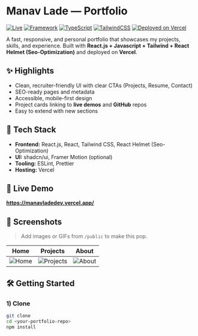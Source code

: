 # Manav Lade — Portfolio

[![Live](https://img.shields.io/badge/Live-Demo-2ea44f)](https://manavladedev.vercel.app/)
[![Framework](https://img.shields.io/badge/React.js-18%2B-black)](#)
[![TypeScript](https://img.shields.io/badge/Javascript-5.x-blue)](#)
[![TailwindCSS](https://img.shields.io/badge/TailwindCSS-3.x-06B6D4)](#)
[![Deployed on Vercel](https://img.shields.io/badge/Deployed%20on-Vercel-black)](#)

A fast, responsive, and personal portfolio that showcases my projects, skills, and experience. Built with **React.js + Javascript + Tailwind + React Helmet (Seo-Optimization)** and deployed on **Vercel**.

## ✨ Highlights
- Clean, recruiter-friendly UI with clear CTAs (Projects, Resume, Contact)
- SEO-ready pages and metadata
- Accessible, mobile-first design
- Project cards linking to **live demos** and **GitHub** repos
- Easy to extend with new sections

## 🧰 Tech Stack
- **Frontend:** React.js, React, Tailwind CSS, React Helmet (Seo-Optimization)
- **UI:** shadcn/ui, Framer Motion (optional)
- **Tooling:** ESLint, Prettier
- **Hosting:** Vercel

## 🚀 Live Demo
**https://manavladedev.vercel.app/**

## 📸 Screenshots
> Add images or GIFs from `/public` to make this pop.

| Home | Projects | About |
|------|----------|-------|
| ![Home](./public/screens/home.png) | ![Projects](./public/screens/projects.png) | ![About](./public/screens/about.png) |

## 🛠️ Getting Started

### 1) Clone
```bash
git clone 
cd <your-portfolio-repo>
npm install
